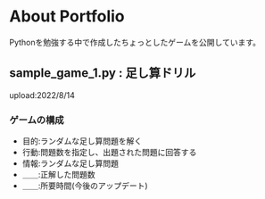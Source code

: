 # About Portfolio
Pythonを勉強する中で作成したちょっとしたゲームを公開しています。

## sample_game_1.py : 足し算ドリル
upload:2022/8/14

### ゲームの構成
- 目的:ランダムな足し算問題を解く
- 行動:問題数を指定し、出題された問題に回答する
- 情報:ランダムな足し算問題
- ＿＿:正解した問題数
- ＿＿:所要時間(今後のアップデート)